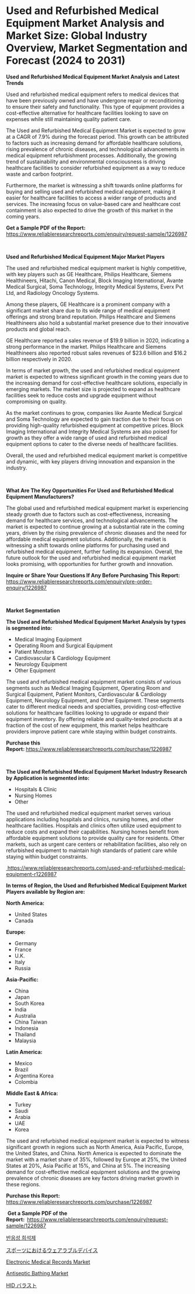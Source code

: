 <p><h1>Used and Refurbished Medical Equipment Market Analysis and Market Size: Global Industry Overview, Market Segmentation and Forecast (2024 to 2031)</h1></p><p><strong>Used and Refurbished Medical Equipment Market Analysis and Latest Trends</strong></p>
<p><p>Used and refurbished medical equipment refers to medical devices that have been previously owned and have undergone repair or reconditioning to ensure their safety and functionality. This type of equipment provides a cost-effective alternative for healthcare facilities looking to save on expenses while still maintaining quality patient care.</p><p>The Used and Refurbished Medical Equipment Market is expected to grow at a CAGR of 7.9% during the forecast period. This growth can be attributed to factors such as increasing demand for affordable healthcare solutions, rising prevalence of chronic diseases, and technological advancements in medical equipment refurbishment processes. Additionally, the growing trend of sustainability and environmental consciousness is driving healthcare facilities to consider refurbished equipment as a way to reduce waste and carbon footprint.</p><p>Furthermore, the market is witnessing a shift towards online platforms for buying and selling used and refurbished medical equipment, making it easier for healthcare facilities to access a wider range of products and services. The increasing focus on value-based care and healthcare cost containment is also expected to drive the growth of this market in the coming years.</p></p>
<p><strong>Get a Sample PDF of the Report:&nbsp;</strong> <a href="https://www.reliableresearchreports.com/enquiry/request-sample/1226987">https://www.reliableresearchreports.com/enquiry/request-sample/1226987</a></p>
<p>&nbsp;</p>
<p><strong>Used and Refurbished Medical Equipment Major Market Players</strong></p>
<p><p>The used and refurbished medical equipment market is highly competitive, with key players such as GE Healthcare, Philips Healthcare, Siemens Healthineers, Hitachi, Canon Medical, Block Imaging International, Avante Medical Surgical, Soma Technology, Integrity Medical Systems, Everx Pvt Ltd, and Radiology Oncology Systems. </p><p>Among these players, GE Healthcare is a prominent company with a significant market share due to its wide range of medical equipment offerings and strong brand reputation. Philips Healthcare and Siemens Healthineers also hold a substantial market presence due to their innovative products and global reach. </p><p>GE Healthcare reported a sales revenue of $19.9 billion in 2020, indicating a strong performance in the market. Philips Healthcare and Siemens Healthineers also reported robust sales revenues of $23.6 billion and $16.2 billion respectively in 2020.</p><p>In terms of market growth, the used and refurbished medical equipment market is expected to witness significant growth in the coming years due to the increasing demand for cost-effective healthcare solutions, especially in emerging markets. The market size is projected to expand as healthcare facilities seek to reduce costs and upgrade equipment without compromising on quality.</p><p>As the market continues to grow, companies like Avante Medical Surgical and Soma Technology are expected to gain traction due to their focus on providing high-quality refurbished equipment at competitive prices. Block Imaging International and Integrity Medical Systems are also poised for growth as they offer a wide range of used and refurbished medical equipment options to cater to the diverse needs of healthcare facilities.</p><p>Overall, the used and refurbished medical equipment market is competitive and dynamic, with key players driving innovation and expansion in the industry.</p></p>
<p>&nbsp;</p>
<p><strong>What Are The Key Opportunities For Used and Refurbished Medical Equipment Manufacturers?</strong></p>
<p><p>The global used and refurbished medical equipment market is experiencing steady growth due to factors such as cost-effectiveness, increasing demand for healthcare services, and technological advancements. The market is expected to continue growing at a substantial rate in the coming years, driven by the rising prevalence of chronic diseases and the need for affordable medical equipment solutions. Additionally, the market is witnessing a shift towards online platforms for purchasing used and refurbished medical equipment, further fueling its expansion. Overall, the future outlook for the used and refurbished medical equipment market looks promising, with opportunities for further growth and innovation.</p></p>
<p><strong>Inquire or Share Your Questions If Any Before Purchasing This Report:</strong> <a href="https://www.reliableresearchreports.com/enquiry/pre-order-enquiry/1226987">https://www.reliableresearchreports.com/enquiry/pre-order-enquiry/1226987</a></p>
<p>&nbsp;</p>
<p><strong>Market Segmentation</strong></p>
<p><strong>The Used and Refurbished Medical Equipment Market Analysis by types is segmented into:</strong></p>
<p><ul><li>Medical Imaging Equipment</li><li>Operating Room and Surgical Equipment</li><li>Patient Monitors</li><li>Cardiovascular & Cardiology Equipment</li><li>Neurology Equipment</li><li>Other Equipment</li></ul></p>
<p><p>The used and refurbished medical equipment market consists of various segments such as Medical Imaging Equipment, Operating Room and Surgical Equipment, Patient Monitors, Cardiovascular & Cardiology Equipment, Neurology Equipment, and Other Equipment. These segments cater to different medical needs and specialties, providing cost-effective solutions for healthcare facilities looking to upgrade or expand their equipment inventory. By offering reliable and quality-tested products at a fraction of the cost of new equipment, this market helps healthcare providers improve patient care while staying within budget constraints.</p></p>
<p><strong>Purchase this Report:&nbsp;</strong><a href="https://www.reliableresearchreports.com/purchase/1226987">https://www.reliableresearchreports.com/purchase/1226987</a></p>
<p>&nbsp;</p>
<p><strong>The Used and Refurbished Medical Equipment Market Industry Research by Application is segmented into:</strong></p>
<p><ul><li>Hospitals & Clinic</li><li>Nursing Homes</li><li>Other</li></ul></p>
<p><p>The used and refurbished medical equipment market serves various applications including hospitals and clinics, nursing homes, and other healthcare facilities. Hospitals and clinics often utilize used equipment to reduce costs and expand their capabilities. Nursing homes benefit from affordable equipment solutions to provide quality care for residents. Other markets, such as urgent care centers or rehabilitation facilities, also rely on refurbished equipment to maintain high standards of patient care while staying within budget constraints.</p></p>
<p><a href="https://www.reliableresearchreports.com/used-and-refurbished-medical-equipment-r1226987">&nbsp;https://www.reliableresearchreports.com/used-and-refurbished-medical-equipment-r1226987</a></p>
<p><strong>In terms of Region, the Used and Refurbished Medical Equipment Market Players available by Region are:</strong></p>
<p>
    <p> <strong> North America: </strong>
        <ul>
            <li>United States</li>
            <li>Canada</li>
        </ul>
        </p> 
    <p> <strong> Europe: </strong>
        <ul>
            <li>Germany</li>
            <li>France</li>
            <li>U.K.</li>
            <li>Italy</li>
            <li>Russia</li>
        </ul>
        </p> 
    <p> <strong> Asia-Pacific: </strong>
        <ul>
            <li>China</li>
            <li>Japan</li>
            <li>South Korea</li>
            <li>India</li>
            <li>Australia</li>
            <li>China Taiwan</li>
            <li>Indonesia</li>
            <li>Thailand</li>
            <li>Malaysia</li>
        </ul>
        </p> 
    <p> <strong> Latin America: </strong>
        <ul>
            <li>Mexico</li>
            <li>Brazil</li>
            <li>Argentina Korea</li>
            <li>Colombia</li>
        </ul>
        </p> 
    <p> <strong> Middle East & Africa: </strong>
        <ul>
            <li>Turkey</li>
            <li>Saudi</li>
            <li>Arabia</li>
            <li>UAE</li>
            <li>Korea</li>
        </ul>
    </p>
    </p>
<p><p>The used and refurbished medical equipment market is expected to witness significant growth in regions such as North America, Asia Pacific, Europe, the United States, and China. North America is expected to dominate the market with a market share of 35%, followed by Europe at 25%, the United States at 20%, Asia Pacific at 15%, and China at 5%. The increasing demand for cost-effective medical equipment solutions and the growing prevalence of chronic diseases are key factors driving market growth in these regions.</p></p>
<p><strong>Purchase this Report: </strong><a href="https://www.reliableresearchreports.com/purchase/1226987">https://www.reliableresearchreports.com/purchase/1226987</a></p>
<p>&nbsp;<strong>Get a Sample PDF of the Report:&nbsp;&nbsp;</strong><a href="https://www.reliableresearchreports.com/enquiry/request-sample/1226987">https://www.reliableresearchreports.com/enquiry/request-sample/1226987</a></p>
<p><strong></strong></p>
<p><p><a href="https://medium.com/@midge5687567/%EB%B0%98%EC%9D%91%EC%84%B1-%ED%9D%AC%EC%84%9D%EC%A0%9C-%EC%8B%9C%EC%9E%A5-%EA%B2%BD%EC%9F%81-%EB%B6%84%EC%84%9D-%EC%8B%9C%EC%9E%A5-%EB%8F%99%ED%96%A5-%EB%B0%8F-2031%EB%85%84%EA%B9%8C%EC%A7%80%EC%9D%98-%EC%98%88%EC%B8%A1-9e488c911082">반응성 희석제</a></p><p><a href="https://medium.com/@nayelibosco2023/%E3%82%B9%E3%83%9D%E3%83%BC%E3%83%84%E7%94%A8%E3%82%A6%E3%82%A7%E3%82%A2%E3%83%A9%E3%83%96%E3%83%AB%E3%83%87%E3%83%90%E3%82%A4%E3%82%B9%E3%81%AE%E3%82%B7%E3%82%A7%E3%82%A2%E9%80%B2%E5%8C%96%E3%81%A8%E5%B8%82%E5%A0%B4%E6%88%90%E9%95%B7%E5%8B%95%E5%90%912024%E5%B9%B4%E3%81%8B%E3%82%892031%E5%B9%B4%E3%81%BE%E3%81%A7-fd82d0e67e59">スポーツにおけるウェアラブルデバイス</a></p><p><a href="https://www.linkedin.com/pulse/electronic-medical-records-market-trends-forecast-competitive-7psjc?trackingId=eYEv6Zb0HheezXOI2qcgFA%3D%3D">Electronic Medical Records Market</a></p><p><a href="https://www.linkedin.com/pulse/decoding-antiseptic-bathing-market-metrics-share-trends-c7ymc?trackingId=pTAB1ZCY0jnhm4lnX3RZBQ%3D%3D">Antiseptic Bathing Market</a></p><p><a href="https://github.com/JaydaWisoky2014/Market-Research-Report-List-1/blob/main/875501749201.md">HID バラスト</a></p></p>